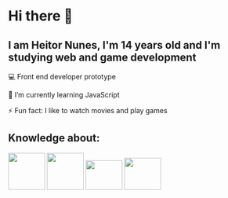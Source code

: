 <h1>Hi there 👋</h1>
<h2>I am Heitor Nunes, I'm 14 years old and I'm studying web and game development</h1>
<p>💻 Front end developer prototype</p>
<p>🌱 I’m currently learning JavaScript</p> 
<p>⚡ Fun fact: I like to watch movies and play games</p>
<div class = "technologies" display = "inline">
  <h2>Knowledge about:</h2>
  <img src="https://cdn.jsdelivr.net/gh/devicons/devicon/icons/html5/html5-plain-wordmark.svg" height="75" width="75"/>
  <img src="https://cdn.jsdelivr.net/gh/devicons/devicon/icons/css3/css3-plain-wordmark.svg" height="75" width="75"/>
  <img src="https://cdn.jsdelivr.net/gh/devicons/devicon/icons/javascript/javascript-plain.svg" height="60" width="75"/>
  <img src="https://cdn.jsdelivr.net/gh/devicons/devicon/icons/unity/unity-original.svg" height="65" width="75"/>
</div>
